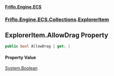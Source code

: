 #### [Friflo.Engine.ECS](index.md#'index')
### [Friflo.Engine.ECS.Collections](Friflo.Engine.ECS.Collections.md#'Friflo.Engine.ECS.Collections').[ExplorerItem](ExplorerItem.md#'Friflo.Engine.ECS.Collections.ExplorerItem')

## ExplorerItem.AllowDrag Property

```csharp
public bool AllowDrag { get; }
```

#### Property Value
[System.Boolean](https://docs.microsoft.com/en-us/dotnet/api/System.Boolean#'System.Boolean')